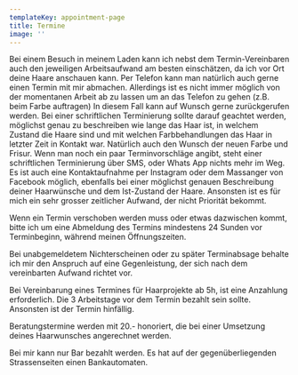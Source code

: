 ```yaml
---
templateKey: appointment-page
title: Termine
image: ''
---
```


Bei einem Besuch in meinem Laden kann ich nebst dem Termin-Vereinbaren auch den jeweiligen Arbeitsaufwand am besten einschätzen, da ich vor Ort deine Haare anschauen kann. Per Telefon kann man natürlich auch gerne einen Termin mit mir abmachen. Allerdings ist es nicht immer möglich von der momentanen Arbeit ab zu lassen um an das Telefon zu gehen (z.B. beim Farbe auftragen) In diesem Fall kann auf Wunsch gerne zurückgerufen werden. Bei einer schriftlichen Terminierung sollte darauf geachtet werden, möglichst genau zu beschreiben wie lange das Haar ist, in welchem Zustand die Haare sind und mit welchen Farbbehandlungen das Haar in letzter Zeit in Kontakt war. Natürlich auch den Wunsch der neuen Farbe und Frisur. Wenn man noch ein paar Terminvorschläge angibt, steht einer schriftlichen Terminierung über SMS, oder Whats App nichts mehr im Weg. Es ist auch eine Kontaktaufnahme per Instagram oder dem Massanger von Facebook möglich, ebenfalls bei einer möglichst genauen Beschreibung deiner Haarwünsche und dem Ist-Zustand der Haare. Ansonsten ist es für mich ein sehr grosser zeitlicher Aufwand, der nicht Priorität bekommt.

Wenn ein Termin verschoben werden muss oder etwas dazwischen kommt, bitte ich um eine Abmeldung des Termins mindestens 24 Sunden vor Terminbeginn, während meinen Öffnungszeiten.

Bei unabgemeldetem Nichterscheinen oder zu später Terminabsage behalte ich mir den Anspruch auf eine Gegenleistung, der sich nach dem vereinbarten Aufwand richtet vor.

Bei Vereinbarung eines Termines für Haarprojekte ab 5h, ist eine Anzahlung erforderlich. Die 3 Arbeitstage vor dem Termin bezahlt sein sollte. Ansonsten ist der Termin hinfällig.

Beratungstermine werden mit 20.- honoriert, die bei einer Umsetzung deines Haarwunsches angerechnet werden.

Bei mir kann nur Bar bezahlt werden. Es hat auf der gegenüberliegenden Strassenseiten einen Bankautomaten.
